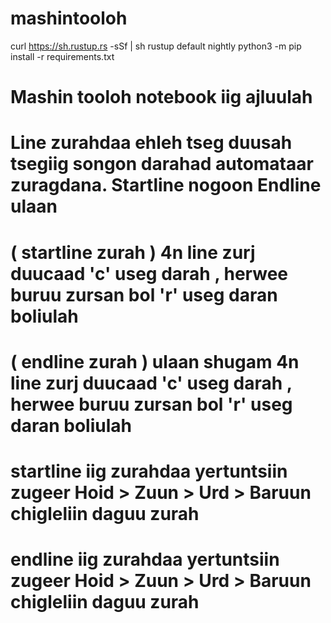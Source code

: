 # mashintooloh
curl https://sh.rustup.rs -sSf | sh
rustup default nightly
python3 -m pip install -r requirements.txt

# Mashin tooloh notebook iig ajluulah 
# Line zurahdaa ehleh tseg duusah tsegiig songon darahad automataar zuragdana. Startline nogoon Endline ulaan
# ( startline zurah ) 4n line zurj duucaad 'c' useg darah , herwee buruu zursan bol 'r' useg daran boliulah
# ( endline zurah ) ulaan shugam 4n line zurj duucaad 'c' useg darah , herwee buruu zursan bol 'r' useg daran boliulah
# startline iig zurahdaa yertuntsiin zugeer Hoid > Zuun > Urd > Baruun chigleliin daguu zurah
# endline iig zurahdaa yertuntsiin zugeer Hoid > Zuun > Urd > Baruun chigleliin daguu zurah
